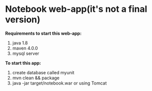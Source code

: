 # Notebook web-app(it's not a final version)
<strong>Requirements to start this web-app:</strong><br>
1. java 1.8<br>
2. maven 4.0.0<br>
3. mysql server<br>

<strong>To start this app:</strong><br>
1. create database called myunit<br>
2. mvn clean && package<br>
3. java -jar target/notebook.war or using Tomcat<br>
